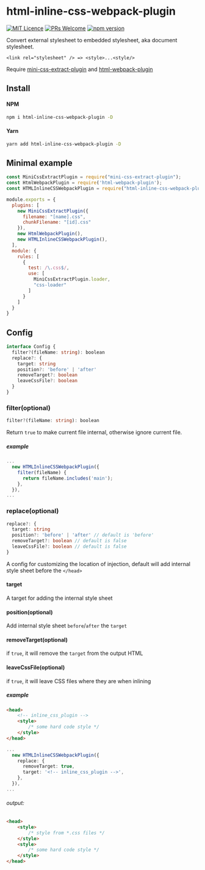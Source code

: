 # html-inline-css-webpack-plugin
[![MIT Licence](https://badges.frapsoft.com/os/mit/mit.svg?v=103)](https://opensource.org/licenses/mit-license.php)
[![PRs Welcome](https://img.shields.io/badge/PRs-welcome-brightgreen.svg)](https://github.com/Runjuu/html-inline-css-webpack-plugin/pulls)
[![npm version](https://badge.fury.io/js/html-inline-css-webpack-plugin.svg)](https://badge.fury.io/js/html-inline-css-webpack-plugin)

Convert external stylesheet to embedded stylesheet, aka document stylesheet.
```
<link rel="stylesheet" /> => <style>...<style/>
```

Require [mini-css-extract-plugin](https://github.com/webpack-contrib/mini-css-extract-plugin) and [html-webpack-plugin](https://github.com/jantimon/html-webpack-plugin)

## Install
#### NPM
```bash
npm i html-inline-css-webpack-plugin -D
```
#### Yarn
```bash
yarn add html-inline-css-webpack-plugin -D
```

## Minimal example
```js
const MiniCssExtractPlugin = require("mini-css-extract-plugin");
const HtmlWebpackPlugin = require('html-webpack-plugin');
const HTMLInlineCSSWebpackPlugin = require("html-inline-css-webpack-plugin").default;

module.exports = {
  plugins: [
    new MiniCssExtractPlugin({
      filename: "[name].css",
      chunkFilename: "[id].css"
    }),
    new HtmlWebpackPlugin(),
    new HTMLInlineCSSWebpackPlugin(),
  ],
  module: {
    rules: [
      {
        test: /\.css$/,
        use: [
          MiniCssExtractPlugin.loader,
          "css-loader"
        ]
      }
    ]
  }
}
```

## Config
```typescript
interface Config {
  filter?(fileName: string): boolean
  replace?: {
    target: string
    position?: 'before' | 'after'
    removeTarget?: boolean
    leaveCssFile?: boolean
  }
}
```

### filter(optional)
```typescript
filter?(fileName: string): boolean
```
Return `true` to make current file internal, otherwise ignore current file.
##### example
```typescript
...
  new HTMLInlineCSSWebpackPlugin({
    filter(fileName) {
      return fileName.includes('main');
    },
  }),
...
```

### replace(optional)
```typescript
replace?: {
  target: string
  position?: 'before' | 'after' // default is 'before'
  removeTarget?: boolean // default is false
  leaveCssFile?: boolean // default is false
}
```
A config for customizing the location of injection, default will add internal style sheet before the `</head>`
#### target
A target for adding the internal style sheet
#### position(optional)
Add internal style sheet `before`/`after` the `target`
#### removeTarget(optional)
if `true`, it will remove the `target` from the output HTML
#### leaveCssFile(optional)
if `true`, it will leave CSS files where they are when inlining

##### example
```html
<head>
    <!-- inline_css_plugin -->
    <style>
        /* some hard code style */
    </style>
</head>
```

```typescript
...
  new HTMLInlineCSSWebpackPlugin({
    replace: {
      removeTarget: true,
      target: '<!-- inline_css_plugin -->',
    },
  }),
...
```
###### output:
```html
<head>
    <style>
        /* style from *.css files */
    </style>
    <style>
        /* some hard code style */
    </style>
</head>
```
